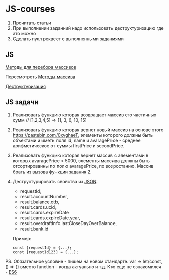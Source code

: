 # JS-courses
1. Прочитать статьи
3. При выполнении заданний надо использовать деструктуризацию где это можно
2. Сделать пулл реквест с выполненными заданиями

##  JS
[Методы для перебора массивов](https://learn.javascript.ru/array-iteration)

Пересмотреть [Методы массива](https://developer.mozilla.org/ru/docs/Web/JavaScript/Reference/Global_Objects/Array)

[Деструктуризация](https://learn.javascript.ru/destructuring)


## JS задачи
1. Реализовать функцию которая возвращает массив его частичных сумм // [1,2,3,4,5] => [1, 3, 6, 10, 15]
2. Реализовать функцию которая вернет новый массив на основе этого https://pastebin.com/0xvghaeT, элементы которого должны быть объектами и иметь поля id, name и avaragePrice - среднее арифметическое от суммы firstPrice и secondPrice.
3. Реализовать функцию которая вернет массив с элементами в которых avaragePrice > 5000, элементы массива должны быть отсортированны по полю avaragePrice, по возростанию. Массив брать из вызова функции задания 2.
4. Деструктурировать свойства из [JSON](https://pastebin.com/tTqELBxC): 
    * requestId, 
    * result.accountNumber, 
    * result.balance.otb, 
    * result.cards.ucid, 
    * result.cards.expireDate
    * result.cards.expireDate.year,
    * result.overdraftInfo.lastCloseDayOverBalance, 
    * result.bank.id
    
   Пример: 
   ```
   const {requestId} = {...};
   const {requestId123} = {...};
   ```
PS. Обязательное условие - пишем на новом стандарте. var => let/const, () => {} вместо function - когда актуально и т.д. Кто еще не ознакомился - [ES6](https://learn.javascript.ru/es-modern)